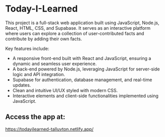 # Today-I-Learned

This project is a full-stack web application built using JavaScript, Node.js, React, HTML, CSS, and Supabase.
It serves as an interactive platform where users can explore a collection of user-contributed facts and contribute by adding their own facts.

Key features include:

- A responsive front-end built with React and JavaScript, ensuring a dynamic and seamless user experience.
- A back-end powered by Node.js, leveraging JavaScript for server-side logic and API integration.
- Supabase for authentication, database management, and real-time updates.
- Clean and intuitive UI/UX styled with modern CSS.
- Interactive elements and client-side functionalities implemented using JavaScript.

## Access the app at:

https://todayilearned-talluvton.netlify.app/
